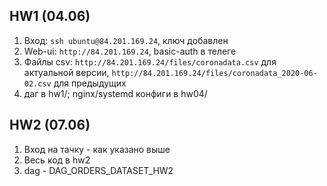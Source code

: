 ##  HW1 (04.06)
1. Вход: `ssh ubuntu@84.201.169.24`, ключ добавлен
1. Web-ui: `http://84.201.169.24`, basic-auth в телеге
1. Файлы csv: `http://84.201.169.24/files/coronadata.csv` для актуальной версии, `http://84.201.169.24/files/coronadata_2020-06-02.csv` для предыдущих
1. даг в hw1/; nginx/systemd конфиги в hw04/

## HW2 (07.06)
1. Вход на тачку - как указано выше
1. Весь код в hw2
1. dag -  DAG_ORDERS_DATASET_HW2

